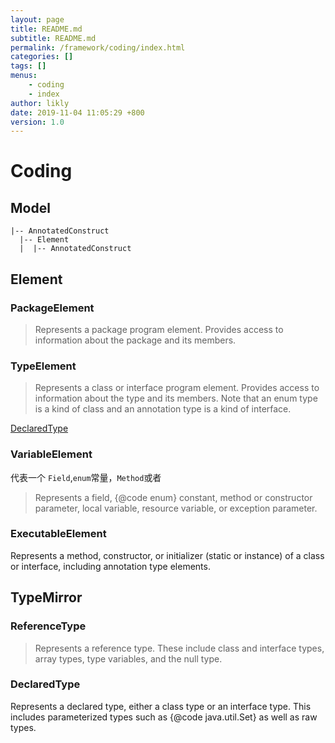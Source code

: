 ```yaml
---
layout: page
title: README.md
subtitle: README.md
permalink: /framework/coding/index.html
categories: []
tags: []
menus:
    - coding
    - index
author: likly
date: 2019-11-04 11:05:29 +800
version: 1.0
---
```


# Coding

## Model

```
|-- AnnotatedConstruct
  |-- Element
  |  |-- AnnotatedConstruct
```

## Element

### PackageElement

> Represents a package program element.  Provides access to information about the package and its members.

### TypeElement

> Represents a class or interface program element.  Provides access to information about the type and its members.
> Note that an enum type is a kind of class and an annotation type is a kind of interface.

[DeclaredType](#DeclaredType)

### VariableElement

代表一个 `Field`,`enum`常量，`Method`或者

> Represents a field, {@code enum} constant, method or constructor parameter, local variable, resource variable, or exception parameter.

### ExecutableElement

 Represents a method, constructor, or initializer (static or instance) of a class or interface, including annotation type elements.

## TypeMirror

### ReferenceType

> Represents a reference type.
> These include class and interface types, array types, type variables, and the null type.

### DeclaredType

Represents a declared type, either a class type or an interface type.
This includes parameterized types such as {@code java.util.Set<String>} as well as raw types.